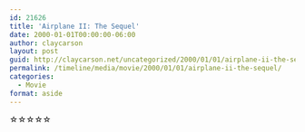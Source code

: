 ```yaml
---
id: 21626
title: 'Airplane II: The Sequel'
date: 2000-01-01T00:00:00-06:00
author: claycarson
layout: post
guid: http://claycarson.net/uncategorized/2000/01/01/airplane-ii-the-sequel/
permalink: /timeline/media/movie/2000/01/01/airplane-ii-the-sequel/
categories:
  - Movie
format: aside
---
```

<div class="media-details"></div>

<div class="media-creator"></div>

<div class="media-rating">☆☆☆☆☆</div>